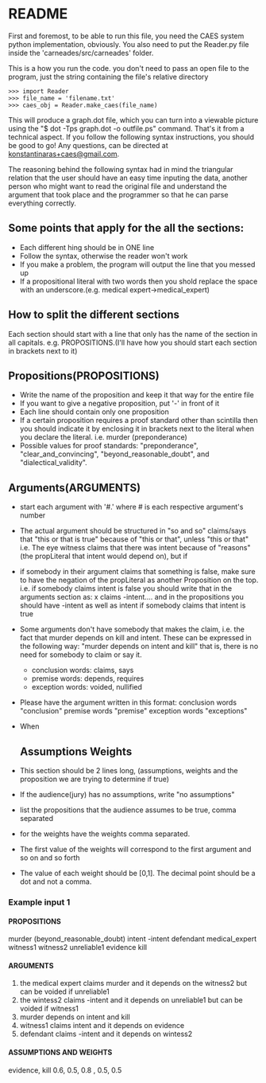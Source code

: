 # README

First and foremost, to be able to run this file, you need the CAES system python implementation, obviously. You also need to put the Reader.py file inside the 'carneades/src/carneades' folder.

This is a how you run the code. you don't need to pass an open file to the program, just the string containing the file's relative directory

```
>>> import Reader
>>> file_name = 'filename.txt'
>>> caes_obj = Reader.make_caes(file_name)
```

This will produce a graph.dot file, which you can turn into a viewable picture using the "$ dot -Tps graph.dot -o outfile.ps" command. That's it from a technical aspect. If you follow the following syntax instructions, you should be good to go! Any questions, can be directed at konstantinaras+caes@gmail.com.

The reasoning behind the following syntax had in mind the triangular relation that the user should have an easy time inputing the data, another person who might want to read the original file and understand the argument that took place and the programmer so that he can parse everything correctly.

## Some points that apply for the all the sections:

- Each different hing should be in ONE line
- Follow the syntax, otherwise the reader won't work
- If you make a problem, the program will output the line that you messed up
- If a propositional literal with two words then you shold replace the space with an underscore.(e.g. medical expert->medical_expert)

## How to split the different sections

Each section should start with a line that only has the name of the section in all capitals. e.g. PROPOSITIONS.(I'll have how you should start each section in brackets next to it)

## Propositions(PROPOSITIONS)

- Write the name of the proposition and keep it that way for the entire file
- If you want to give a negative proposition, put '-' in front of it
- Each line should contain only one proposition
- If a certain proposition requires a proof standard other than scintilla then you should indicate it by enclosing it in brackets next to the literal when you declare the literal. i.e. murder (preponderance)
- Possible values for proof standards: "preponderance", "clear_and_convincing", "beyond_reasonable_doubt", and "dialectical_validity".

## Arguments(ARGUMENTS)

- start each argument with '#.' where # is each respective argument's number
- The actual argument should be structured in "so and so" claims/says that "this or that is true" because of "this or that", unless "this or that" i.e. The eye witness claims that there was intent because of "reasons" (the propLiteral that intent would depend on), but if
- if somebody in their argument claims that something is false, make sure to have the negation of the propLiteral as another Proposition on the top. i.e. if somebody claims intent is false you should write that in the arguments section as: x claims -intent.... and in the propositions you should have -intent as well as intent if somebody claims that intent is true
- Some arguments don't have somebody that makes the claim, i.e. the fact that murder depends on kill and intent. These can be expressed in the following way: "murder depends on intent and kill" that is, there is no need for somebody to claim or say it.

  - conclusion words: claims, says
  - premise words: depends, requires
  - exception words: voided, nullified

- Please have the argument written in this format: conclusion words "conclusion" premise words "premise" exception words "exceptions"

- When

  ## Assumptions Weights

- This section should be 2 lines long, (assumptions, weights and the proposition we are trying to determine if true)

- If the audience(jury) has no assumptions, write "no assumptions"

- list the propositions that the audience assumes to be true, comma separated

- for the weights have the weights comma separated.

- The first value of the weights will correspond to the first argument and so on and so forth
- The value of each weight should be [0,1]. The decimal point should be a dot and not a comma.

### Example input 1

#### PROPOSITIONS

murder (beyond_reasonable_doubt) intent -intent defendant medical_expert witness1 witness2 unreliable1 evidence kill

#### ARGUMENTS

1. the medical expert claims murder and it depends on the witness2 but can be voided if unreliable1
2. the wintess2 claims -intent and it depends on unreliable1 but can be voided if witness1
3. murder depends on intent and kill
4. witness1 claims intent and it depends on evidence
5. defendant claims -intent and it depends on wintess2

#### ASSUMPTIONS AND WEIGHTS

evidence, kill 0.6, 0.5, 0.8 , 0.5, 0.5
